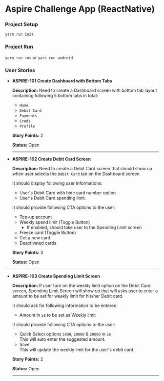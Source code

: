 # Aspire Challenge App (ReactNative)


### Project Setup
`yarn run init`

### Project Run
`yarn run ios` or `yarn run android`

### User Stories

- **ASPIRE-101 Create Dashboard with Bottom Tabs**
  
  **Description:** Need to create a Dashboard screen with bottom tab layout containing following 5 bottom tabs in total:
    - `Home`
    - `Debit Card`
    - `Payments`
    - `Creds`
    - `Profile`
  
  **Story Points:** 2
  
  **Status:** Open

  ---

- **ASPIRE-102 Create Debit Card Screen**
  
  **Description:** Need to create a Debit Card screen that should show up when user selects the `Debit Card` tab on the Dashboard screen. 
  
  It should display following user informations:
    - User's Debit Card with hide card number option
    - User's Debit Card spending limit.

  It should provide following CTA options to the user:
    - Top-up account
    - Weekly spend limit (Toggle Button)
        - If enabled, should take user to the Spending Limit screen
    - Freeze card (Toggle Button)
    - Get a new card
    - Deactivated cards
  
  **Story Points:** 3
  
  **Status:** Open

---

- **ASPIRE-103 Create Spending Limit Screen**

  **Description:** If user turn on the weekly limit option on the Debit Card screen, Spending Limit Screen will show up that will asks user to enter a amount to be set for weekly limit for his/her Debit card.

  It should ask for following information to be entered:

    - Amount in `S$` to be set as Weekly limit

  It should provide following CTA options to the user:
    - Quick Select options `5000`, `10000` & `20000` in `S$`<br>
        This will auto enter the suggested amount.
    - Save<br>
        This will update the weekly limit for the user's debit card.
  
  **Story Points:** 2
  
  **Status:** Open


  ---





